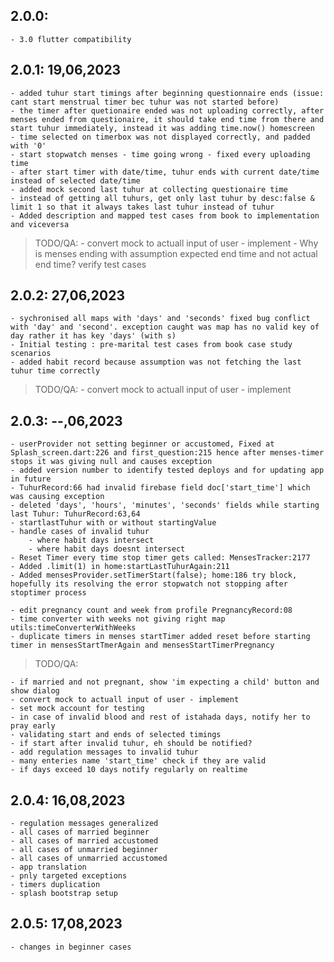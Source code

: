 ## 2.0.0: 
    - 3.0 flutter compatibility


## 2.0.1: 19,06,2023
    - added tuhur start timings after beginning questionnaire ends (issue: cant start menstrual timer bec tuhur was not started before)
    - the timer after quetionaire ended was not uploading correctly, after menses ended from questionaire, it should take end time from there and start tuhur immediately, instead it was adding time.now() homescreen
    - time selected on timerbox was not displayed correctly, and padded with '0'
    - start stopwatch menses - time going wrong - fixed every uploading time
    - after start timer with date/time, tuhur ends with current date/time instead of selected date/time
    - added mock second last tuhur at collecting questionaire time 
    - instead of getting all tuhurs, get only last tuhur by desc:false & limit 1 so that it always takes last tuhur instead of tuhur
    - Added description and mapped test cases from book to implementation and viceversa


> TODO/QA: 
    - convert mock to actuall input of user - implement
    - Why is menses ending with assumption expected end time and not actual end time? verify test cases

## 2.0.2: 27,06,2023
    - sychronised all maps with 'days' and 'seconds' fixed bug conflict with 'day' and 'second'. exception caught was map has no valid key of day rather it has key 'days' (with s)
    - Initial testing : pre-marital test cases from book case study scenarios
    - added habit record because assumption was not fetching the last tuhur time correctly  

> TODO/QA: 
    - convert mock to actuall input of user - implement 

## 2.0.3: --,06,2023
    - userProvider not setting beginner or accustomed, Fixed at Splash_screen.dart:226 and first_question:215 hence after menses-timer stops it was giving null and causes exception
    - added version number to identify tested deploys and for updating app in future
    - TuhurRecord:66 had invalid firebase field doc['start_time'] which was causing exception
    - deleted 'days', 'hours', 'minutes', 'seconds' fields while starting last Tuhur: TuhurRecord:63,64
    - startlastTuhur with or without startingValue
    - handle cases of invalid tuhur 
        - where habit days intersect 
        - where habit days doesnt intersect 
    - Reset Timer every time stop timer gets called: MensesTracker:2177
    - Added .limit(1) in home:startLastTuhurAgain:211
    - Added mensesProvider.setTimerStart(false); home:186 try block, hopefully its resolving the error stopwatch not stopping after stoptimer process

    - edit pregnancy count and week from profile PregnancyRecord:08
    - time converter with weeks not giving right map utils:timeConverterWithWeeks
    - duplicate timers in menses startTimer added reset before starting timer in mensesStartTmerAgain and mensesStartTimerPregnancy

> TODO/QA: 

    - if married and not pregnant, show 'im expecting a child' button and show dialog
    - convert mock to actuall input of user - implement
    - set mock account for testing
    - in case of invalid blood and rest of istahada days, notify her to pray early
    - validating start and ends of selected timings
    - if start after invalid tuhur, eh should be notified?
    - add regulation messages to invalid tuhur
    - many enteries name 'start_time' check if they are valid
    - if days exceed 10 days notify regularly on realtime

## 2.0.4: 16,08,2023
    - regulation messages generalized
    - all cases of married beginner
    - all cases of married accustomed
    - all cases of unmarried beginner
    - all cases of unmarried accustomed
    - app translation 
    - pnly targeted exceptions 
    - timers duplication
    - splash bootstrap setup
    
    
## 2.0.5: 17,08,2023
    - changes in beginner cases


    
